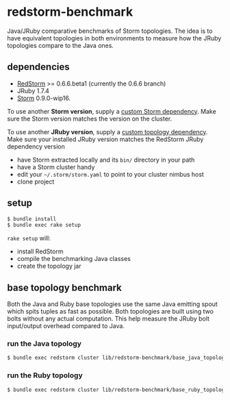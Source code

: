 # redstorm-benchmark

Java/JRuby comparative benchmarks of Storm topologies. The idea is to have equivalent topologies in both environments to measure how the JRuby topologies compare to the Java ones.

## dependencies

- [RedStorm](https://github.com/colinsurprenant/redstorm) >= 0.6.6.beta1 (currently the 0.6.6 branch)
- JRuby 1.7.4
- [Storm](https://github.com/nathanmarz/storm/) 0.9.0-wip16.

To use another **Storm version**, supply a [custom Storm dependency](https://github.com/colinsurprenant/redstorm#custom-jar-dependencies-in-your-topology-xml-warning-p). Make sure the Storm version matches the version on the cluster.

To use another **JRuby version**, supply a [custom topology dependency](https://github.com/colinsurprenant/redstorm#custom-jar-dependencies-in-your-topology-xml-warning-p). Make sure your installed JRuby version matches the RedStorm JRuby dependency version

- have Storm extracted locally and its `bin/` directory in your path
- have a Storm cluster handy
- edit your `~/.storm/storm.yaml` to point to your cluster nimbus host
- clone project

## setup

```sh
$ bundle install
$ bundle exec rake setup
```

`rake setup` will:
- install RedStorm
- compile the benchmarking Java classes
- create the topology jar

## base topology benchmark

Both the Java and Ruby base topologies use the same Java emitting spout which spits tuples as fast as possible. Both topologies are built using two bolts without any actual computation. This help measure the JRuby bolt input/output overhead compared to Java.

### run the Java topology

```sh
$ bundle exec redstorm cluster lib/redstorm-benchmark/base_java_topology.rb
```
### run the Ruby topology

```sh
$ bundle exec redstorm cluster lib/redstorm-benchmark/base_ruby_topology.rb
```

